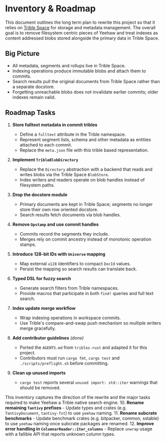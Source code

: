 # Inventory & Roadmap

This document outlines the long term plan to rewrite this project so that it relies on [Trible Space](https://github.com/triblespace/tribles-rust) for storage and metadata management. The overall goal is to remove filesystem centric pieces of Yeehaw and treat indexes as content addressed blobs stored alongside the primary data in Trible Space.

## Big Picture

- All metadata, segments and rollups live in Trible Space.
- Indexing operations produce immutable blobs and attach them to commits.
- Search results pull the original documents from Trible Space rather than a separate docstore.
- Forgetting unreachable blobs does not invalidate earlier commits; older indexes remain valid.

## Roadmap Tasks

1. **Store fulltext metadata in commit tribles**
   - Define a `fulltext` attribute in the Trible namespace.
   - Represent segment lists, schema and other metadata as entities attached to each commit.
   - Replace the `meta.json` file with this trible based representation.

2. **Implement `TribleBlobDirectory`**
   - Replace the `Directory` abstraction with a backend that reads and writes blobs via the Trible Space `BlobStore`.
   - Index writers and readers operate on blob handles instead of filesystem paths.

3. **Drop the docstore module**
   - Primary documents are kept in Trible Space; segments no longer store their own row oriented docstore.
   - Search results fetch documents via blob handles.

4. **Remove `Opstamp` and use commit handles**
   - Commits record the segments they include.
   - Merges rely on commit ancestry instead of monotonic operation stamps.

5. **Introduce 128-bit IDs with `Universe` mapping**
   - Map external `u128` identifiers to compact `DocId` values.
   - Persist the mapping so search results can translate back.

6. **Typed DSL for fuzzy search**
   - Generate search filters from Trible namespaces.
   - Provide macros that participate in both `find!` queries and full text search.

7. **Index update merge workflow**
   - Wrap indexing operations in workspace commits.
   - Use Trible's compare-and-swap push mechanism so multiple writers merge gracefully.

8. **Add contributor guidelines** *(done)*
   - Ported the `AGENTS.md` from `tribles-rust` and adapted it for this project.
   - Contributors must run `cargo fmt`, `cargo test` and `./scripts/preflight.sh` before committing.
9. **Clean up unused imports**
   - `cargo test` reports several `unused import: std::iter` warnings that should be removed.

This inventory captures the direction of the rewrite and the major tasks required to make Yeehaw a Trible native search engine.
10. **Rename remaining `Tantivy` prefixes**
    - Update types and crates (e.g. `TantivyDocument`, `tantivy-fst`) to use `yeehaw` naming.
11. **Rename subcrate benchmarks**
    - Update benchmark crates (e.g. bitpacker, common, sstable) to use `yeehaw` naming once subcrate packages are renamed.
12. **Improve error handling in `ColumnarReader::iter_columns`**
    - Replace `unwrap` usage with a fallible API that reports unknown column types.
